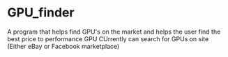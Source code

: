 # GPU_finder
A program that helps find GPU's on the market and helps the user find the best price to performance GPU
CUrrently can search for GPUs on site (Either eBay or Facebook marketplace)
